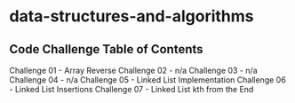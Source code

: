 # data-structures-and-algorithms

## Code Challenge Table of Contents
Challenge 01 - Array Reverse
Challenge 02 - n/a
Challenge 03 - n/a
Challenge 04 - n/a
Challenge 05 - Linked List Implementation
Challenge 06 - Linked List Insertions
Challenge 07 - Linked List kth from the End